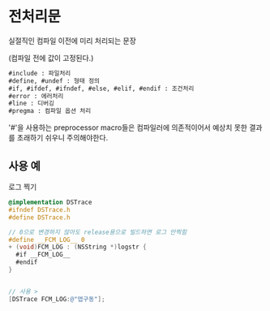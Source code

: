 # 전처리문

실절직인 컴파일 이전에 미리 처리되는 문장

(컴파일 전에 값이 고정된다.)

```markdown
#include : 파일처리
#define, #undef : 형태 정의
#if, #ifdef, #ifndef, #else, #elif, #endif : 조건처리
#error : 에러처리
#line : 디버깅
#pregma : 컴파일 옵션 처리
```

'#'을 사용하는 preprocessor macro들은 컴파일러에 의존적이어서 예상치 못한 결과를 초래하기 쉬우니 주의해야한다.

## 사용 예

로그 찍기

```objective-c
@implementation DSTrace
#ifndef DSTrace.h
#define DSTrace.h

// 0으로 변경하지 않아도 release용으로 빌드하면 로그 안찍힘
#define __FCM_LOG__ 0
+ (void)FCM_LOG : (NSString *)logstr {
  #if __FCM_LOG__
  #endif
}


// 사용 >
[DSTrace FCM_LOG:@"앱구동"];
```



